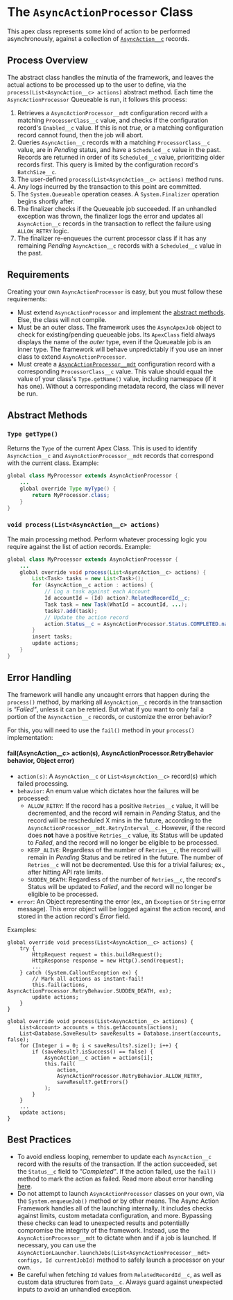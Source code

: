 # The `AsyncActionProcessor` Class

This apex class represents some kind of action to be performed asynchronously, against a collection of [`AsyncAction__c`](/docs/ASYNCACTIONOBJECT.md) records.

## Process Overview

The abstract class handles the minutia of the framework, and leaves the actual actions to be processed up to the user to define, via the `process(List<AsyncAction__c> actions)` abstract method. Each time the `AsyncActionProcessor` Queueable is run, it follows this process:

1. Retrieves a `AsyncActionProcessor__mdt` configuration record with a matching `ProcessorClass__c` value, and checks if the configuration record's `Enabled__c` value. If this is not _true_, or a matching configuration record cannot found, then the job will abort.
2. Queries `AsyncAction__c` records with a matching `ProcessorClass__c` value, are in _Pending_ status, and have a `Scheduled__c` value in the past. Records are returned in order of its `Scheduled__c` value, prioritizing older records first. This query is limited by the configuration record's `BatchSize__c`.
3. The user-defined `process(List<AsyncAction__c> actions)` method runs.
4. Any logs incurred by the transaction to this point are committed.
5. The `System.Queueable` operation ceases. A `System.Finalizer` operation begins shortly after.
6. The finalizer checks if the Queueable job succeeded. If an unhandled exception was thrown, the finalizer logs the error and updates all `AsyncAction__c` records in the transaction to reflect the failure using `ALLOW_RETRY` logic.
7. The finalizer re-enqueues the current processor class if it has any remaining _Pending_ `AsyncAction__c` records with a `Scheduled__c` value in the past.

## Requirements

Creating your own `AsyncActionProcessor` is easy, but you must follow these requirements:

-   Must extend `AsyncActionProcessor` and implement the [abstract methods](#abstract-methods). Else, the class will not compile.
-   Must be an outer class. The framework uses the `AsyncApexJob` object to check for existing/pending queueable jobs. Its `ApexClass` field always displays the name of the _outer_ type, even if the Queueable job is an inner type. The framework will behave unpredictably if you use an inner class to extend `AsyncActionProcessor`.
-   Must create a [`AsyncActionProcessor__mdt`](/docs/PROCESSORSETTINGS.md) configuration record with a corresponding `ProcessorClass__c` value. This value should equal the value of your class's `Type.getName()` value, including namespace (if it has one). Without a corresponding metadata record, the class will never be run.

## Abstract Methods

### `Type getType()`

Returns the `Type` of the current Apex Class. This is used to identify `AsyncAction__c` and `AsyncActionProcessor__mdt` records that correspond with the current class. Example:

```java
global class MyProcessor extends AsyncActionProcessor {
    ...
    global override Type myType() {
        return MyProcessor.class;
    }
}
```

### `void process(List<AsyncAction__c> actions)`

The main processing method. Perform whatever processing logic you require against the list of action records. Example:

```java
global class MyProcessor extends AsyncActionProcessor {
    ...
    global override void process(List<AsyncAction__c> actions) {
        List<Task> tasks = new List<Task>();
        for (AsyncAction__c action : actions) {
            // Log a task against each Account
            Id accountId = (Id) action?.RelatedRecordId__c;
            Task task = new Task(WhatId = accountId, ...);
            tasks?.add(task);
            // Update the action record
            action.Status__c = AsyncActionProcessor.Status.COMPLETED.name();
        }
        insert tasks;
        update actions;
    }
}
```

## Error Handling

The framework will handle any uncaught errors that happen during the `process()` method, by marking all `AsyncAction__c` records in the transaction is _"Failed"_, unless it can be retried. But what if you want to only fail a portion of the `AsyncAction__c` records, or customize the error behavior?

For this, you will need to use the `fail()` method in your `process()` implementation:

#### fail(AsyncAction\_\_c> action(s), AsyncActionProcessor.RetryBehavior behavior, Object error)

-   `action(s)`: A `AsyncAction__c` or `List<AsyncAction__c>` record(s) which failed processing.
-   `behavior`: An enum value which dictates how the failures will be processed:
    -   `ALLOW_RETRY`: If the record has a positive `Retries__c` value, it will be decremented, and the record will remain in _Pending_ Status, and the record will be rescheduled X mins in the future, according to the `AsyncActionProcessor__mdt.RetryInterval__c`. However, if the record does **not** have a positive `Retries__c` value, its Status will be updated to _Failed_, and the record will no longer be eligible to be processed.
    -   `KEEP_ALIVE`: Regardless of the number of `Retries__c`, the record will remain in _Pending_ Status and be retired in the future. The number of `Retries__c` will not be decremented. Use this for a trivial failures; ex., after hitting API rate limits.
    -   `SUDDEN_DEATH`: Regardless of the number of `Retries__c`, the record's Status will be updated to _Failed_, and the record will no longer be eligible to be processed.
-   `error`: An Object representing the error (ex., an `Exception` or `String` error message). This error object will be logged against the action record, and stored in the action record's _Error_ field.

Examples:

```
global override void process(List<AsyncAction__c> actions) {
    try {
        HttpRequest request = this.buildRequest();
        HttpResponse response = new Http().send(request);
        ...
    } catch (System.CalloutException ex) {
        // Mark all actions as instant-fail!
        this.fail(actions, AsyncActionProcessor.RetryBehavior.SUDDEN_DEATH, ex);
        update actions;
    }
}
```

```
global override void process(List<AsyncAction__c> actions) {
    List<Account> accounts = this.getAccounts(actions);
    List<Database.SaveResult> saveResults = Database.insert(accounts, false);
    for (Integer i = 0; i < saveResults?.size(); i++) {
        if (saveResult?.isSuccess() == false) {
            AsyncAction__c action = actions[i];
            this.fail(
                action,
                AsyncActionProcessor.RetryBehavior.ALLOW_RETRY,
                saveResult?.getErrors()
            );
        }
    }
    ...
    update actions;
}
```

## Best Practices

-   To avoid endless looping, remember to update each `AsyncAction__c` record with the results of the transaction. If the action succeeded, set the `Status__c` field to _"Completed"_. If the action failed, use the `fail()` method to mark the action as failed. Read more about error handling [here](#error-handling).
-   Do not attempt to launch `AsyncActionProcessor` classes on your own, via the `System.enqueueJob()` method or by other means. The Async Action Framework handles all of the launching internally. It includes checks against limits, custom metadata configuration, and more. Bypassing these checks can lead to unexpected results and potentially compromise the integrity of the framework. Instead, use the `AsyncActionProcessor__mdt` to dictate when and if a job is launched. If necessary, you can use the `AsyncActionLauncher.launchJobs(List<AsyncActionProcessor__mdt> configs, Id currentJobId)` method to safely launch a processor on your own.
-   Be careful when fetching `Id` values from `RelatedRecordId__c`, as well as custom data structures from `Data__c`. Always guard against unexpected inputs to avoid an unhandled exception.
